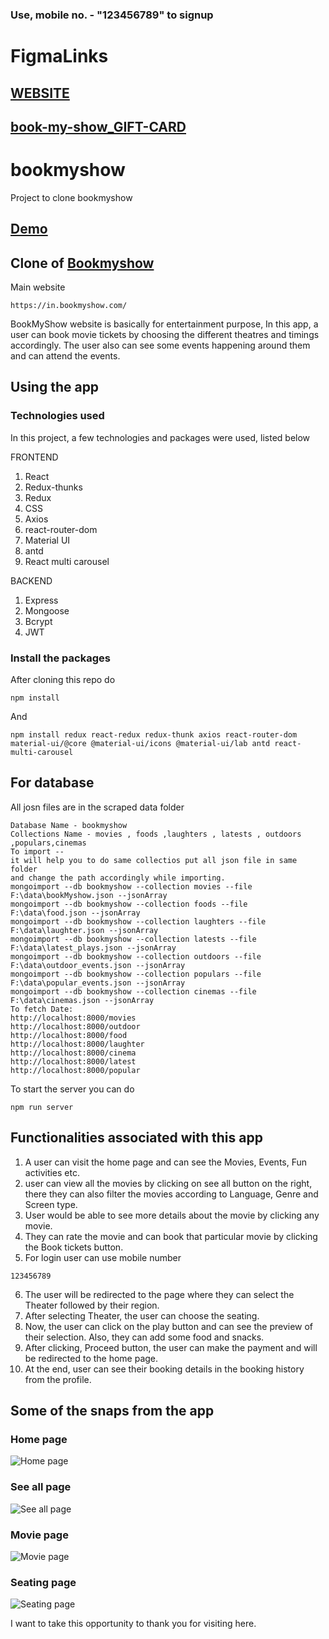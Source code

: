 ### Use, mobile no. - "123456789" to signup

# FigmaLinks

## [WEBSITE](https://www.figma.com/file/5Uxe9m0u0DDc9MC9Ev9dW5/Aman_Singh-227?node-id=0%3A1&t=YZk14oY85NotUEZ0-0)

## [book-my-show_GIFT-CARD](https://www.figma.com/file/13S5b4ZUCdkbfdA5wgFtg2/Untitled?node-id=0%3A1&t=Q5zbb5HW2I4kgv7W-0)

# bookmyshow

Project to clone bookmyshow

## [Demo](https://cutt.ly/gMQ3GQU)

## Clone of [Bookmyshow](https://in.bookmyshow.com/)

Main website

```
https://in.bookmyshow.com/
```

BookMyShow website is basically for entertainment purpose, In this app, a user can book movie tickets by choosing the different theatres and timings accordingly. The user also can see some events happening around them and can attend the events.

## Using the app

### Technologies used

In this project, a few technologies and packages were used, listed below

FRONTEND

1. React
2. Redux-thunks
3. Redux
4. CSS
5. Axios
6. react-router-dom
7. Material UI
8. antd
9. React multi carousel

BACKEND

1. Express
2. Mongoose
3. Bcrypt
4. JWT

### Install the packages

After cloning this repo do

```
npm install
```

And

```
npm install redux react-redux redux-thunk axios react-router-dom material-ui/@core @material-ui/icons @material-ui/lab antd react-multi-carousel
```

## For database

All josn files are in the scraped data folder

```
Database Name - bookmyshow
Collections Name - movies , foods ,laughters , latests , outdoors ,populars,cinemas
To import --
it will help you to do same collectios put all json file in same folder
and change the path accordingly while importing.
mongoimport --db bookmyshow --collection movies --file F:\data\bookMyshow.json --jsonArray
mongoimport --db bookmyshow --collection foods --file F:\data\food.json --jsonArray
mongoimport --db bookmyshow --collection laughters --file F:\data\laughter.json --jsonArray
mongoimport --db bookmyshow --collection latests --file F:\data\latest_plays.json --jsonArray
mongoimport --db bookmyshow --collection outdoors --file F:\data\outdoor_events.json --jsonArray
mongoimport --db bookmyshow --collection populars --file F:\data\popular_events.json --jsonArray
mongoimport --db bookmyshow --collection cinemas --file F:\data\cinemas.json --jsonArray
To fetch Date:
http://localhost:8000/movies
http://localhost:8000/outdoor
http://localhost:8000/food
http://localhost:8000/laughter
http://localhost:8000/cinema
http://localhost:8000/latest
http://localhost:8000/popular
```

To start the server you can do

```
npm run server
```

## Functionalities associated with this app

1. A user can visit the home page and can see the Movies, Events, Fun activities etc.
2. user can view all the movies by clicking on see all button on the right, there they can also filter the movies according to Language, Genre and Screen type.
3. User would be able to see more details about the movie by clicking any movie.
4. They can rate the movie and can book that particular movie by clicking the Book tickets button.
5. For login user can use mobile number

```
123456789
```

6. The user will be redirected to the page where they can select the Theater followed by their region.
7. After selecting Theater, the user can choose the seating.
8. Now, the user can click on the play button and can see the preview of their selection. Also, they can add some food and snacks.
9. After clicking, Proceed button, the user can make the payment and will be redirected to the home page.
10. At the end, user can see their booking details in the booking history from the profile.

## Some of the snaps from the app

### Home page

![Home page](https://github.com/arshadalitalwar/bookmyshow/blob/main/bookmyshow-app/public/website_images/home_page.JPG)

### See all page

![See all page](https://github.com/arshadalitalwar/bookmyshow/blob/main/bookmyshow-app/public/website_images/seel_all.JPG)

### Movie page

![Movie page](https://github.com/arshadalitalwar/bookmyshow/blob/main/bookmyshow-app/public/website_images/movie_page.JPG)

### Seating page

![Seating page](https://github.com/arshadalitalwar/bookmyshow/blob/main/bookmyshow-app/public/website_images/seeting.JPG)

I want to take this opportunity to thank you for visiting here.
